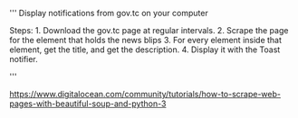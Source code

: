 '''
	Display notifications from gov.tc on your computer 
  

Steps: 
	1. Download the gov.tc page at regular intervals. 
  2. Scrape the page for the element that holds the news blips
  3. For every element inside that element, get the title, and get the description. 
  4. Display it with the Toast notifier. 
	

'''

https://www.digitalocean.com/community/tutorials/how-to-scrape-web-pages-with-beautiful-soup-and-python-3
